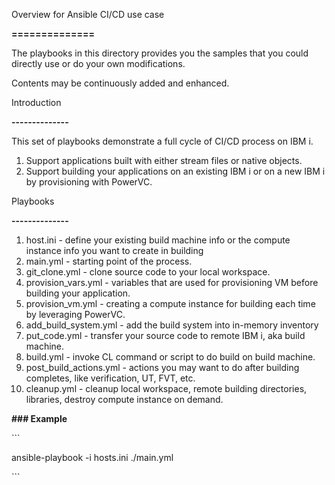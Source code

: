 Overview for Ansible CI/CD use case

**==============**



The playbooks in this directory provides you the samples that you could directly use or do your own modifications.

Contents may be continuously added and enhanced.



Introduction

**--------------**

This set of playbooks demonstrate a full cycle of CI/CD process on IBM i. 

1. Support applications built with either stream files or native objects.
2. Support building your applications on an existing IBM i or on a new IBM i by provisioning with PowerVC.



Playbooks

**--------------**

1. host.ini - define your existing build machine info or the compute  instance info you want to create in building
2. main.yml - starting point of the process.
3. git_clone.yml - clone source code to your local workspace.
4. provision_vars.yml - variables that are used for provisioning VM before building your application.
5. provision_vm.yml - creating a compute instance for building each time by leveraging PowerVC.
6. add_build_system.yml - add the build system into in-memory inventory
7. put_code.yml - transfer your source code to remote IBM i, aka build machine.
8. build.yml - invoke CL command or script to do build on build machine.
9. post_build_actions.yml - actions you may want to do after building completes, like verification, UT, FVT, etc.
10. cleanup.yml - cleanup local workspace, remote building directories, libraries, destroy compute instance on demand.



**### Example**



\```

ansible-playbook -i hosts.ini ./main.yml

\```

